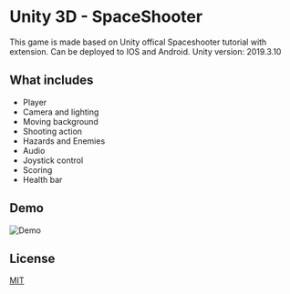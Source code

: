 # Unity 3D - SpaceShooter

This game is made based on Unity offical Spaceshooter tutorial with extension. Can be deployed to IOS and Android. Unity version: 2019.3.10

## What includes

- Player
- Camera and lighting
- Moving background
- Shooting action
- Hazards and Enemies
- Audio
- Joystick control
- Scoring
- Health bar

## Demo
![Demo](spaceshooter.gif)

## License
[MIT](https://choosealicense.com/licenses/mit/)
